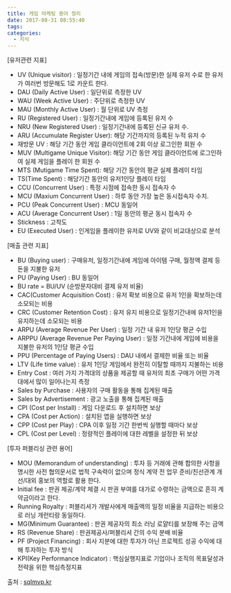 ```yaml
---
title: 게임 마케팅 용어 정리
date: 2017-08-31 08:55:40
tags:
categories:
  - 지식
---
```

[유저관련 지표]
* UV (Unique visitor) : 일정기간 내에 게임의 접속(방문)한 실제 유저 수로 한 유저가 여러번 방문해도 1로 카운트 한다.
* DAU (Daily Active User) : 일단위로 측정한 UV
* WAU (Week Active User) : 주단위로 측정한 UV
* MAU (Monthly Active User) : 월 단위로 UV 측정
* RU (Registered User) : 일정기간내에 게임에 등록된 유저 수
* NRU (New Registered User) : 일정기간내에 등록된 신규 유저 수.
* ARU (Accumulate Register User): 해당 기간까지의 등록된 누적 유저 수
* 재방문 UV : 해당 기간 동안 게임 클라이언트에 2회 이상 로그인한 회원 수
* MUV (Multigame Unique Visitor): 해당 기간 동안 게임 클라이언트에 로그인하여 실제 게임을 플레이 한 회원 수
* MTS (Mutigame Time Spent): 해당 기간 동안의 평균 실제 플레이 타임
* TS(Time Spent) : 해당기간 동안의 유저1인당 플레이 타임
* CCU (Concurrent User) : 특정 시점에 접속한 동시 접속자 수
* MCU (Maxium Concurrent User) : 하루 동안 가장 높은 동시접속자 수치.
* PCU (Peak Concurrent User) : MCU 동일어
* ACU (Average Concurrent User) : 1일 동안의 평균 동시 접속자 수
* Stickness : 고착도
* EU (Executed User) : 인게임을 플레이한 유저로 UV와 같이 비교대상으로 분석

[매출 관련 지표]
* BU (Buying user) : 구매유저, 일정기간내에 게임에 아이템 구매, 월정액 결제 등 돈을 지불한 유저
* PU (Paying User) : BU 동일어
* BU rate = BU/UV (순방문자대비 결제 유저 비율)
* CAC(Customer Acquisition Cost) : 유저 확보 비용으로 유저 1인을 확보하는데 소모되는 비용
* CRC (Customer Retention Cost) : 유저 유지 비용으로 일정기간내에 유저1인을 유지하는데 소모되는 비용
* ARPU (Average Revenue Per User) : 일정 기간 내 유저 1인당 평균 수입
* ARPPU (Average Revenue Per Paying User) : 일정 기간내에 게임에 비용을 지불한 유저의 1인당 평균 수입
* PPU (Percentage of Paying Users) : DAU 내에서 결제한 비율 또는 비율
* LTV (Life time value) : 유저 1인당 게임에서 완전히 이탈할 때까지 지불하는 비용
* Entry Cost : 여러 가지 가격대의 상품을 제공할 때 유저의 최초 구매가 어떤 가격대에서 많이 일어나는지 측정
* Sales by Purchase : 사용자의 구매 활동을 통해 집계된 매출
* Sales by Advertisement : 광고 노출을 통해 집계된 매출
* CPI (Cost per Install) : 게임 다운로드 후 설치하면 보상
* CPA (Cost per Action) : 설치된 앱을 실행하면 보상
* CPP (Cost per Play) : CPA 이후 일정 기간 한번씩 실행할 때마다 보상
* CPL (Cost per Level) : 정량적인 플레이에 대한 레벨을 설정한 뒤 보상

[투자 퍼블리싱 관련 용어]
* MOU (Memorandum of understanding) : 투자 등 거래에 관해 합의한 사항을 명시한 사전 협의문서로 법적 구속력이 없으며 정식 계약 전 업무 준비/친선관계 개선/대외 홍보의 역할로 활용 한다.
* Initial fee : 판권 제공/계약 체결 시 판권 부여를 대가로 수령하는 금액으로 흔히 계약금이라고 한다.
* Running Royalty : 퍼블리셔가 개발사에게 매출액의 일정 비율을 지급하는 비용으로 러닝 개런티랑 동일하다.
* MG(Minimum Guarantee) :  판권 제공자의 최소 러닝 로얄티를 보장해 주는 금액
* RS (Revenue Share) : 판권제공사/퍼블리셔 간의 수익 분배 비율
* PF (Project Financing) : 회사 지분에 대한 투자가 아닌 프로젝트 성공 수익에 대해 투자하는 투자 방식
* KPI(Key Performance Indicator) : 핵심실행지표로 기업이나 조직의 목표달성과 전략을 위한 핵심측정지표

출처 : [sqlmvp.kr](http://sqlmvp.kr/220378821510)